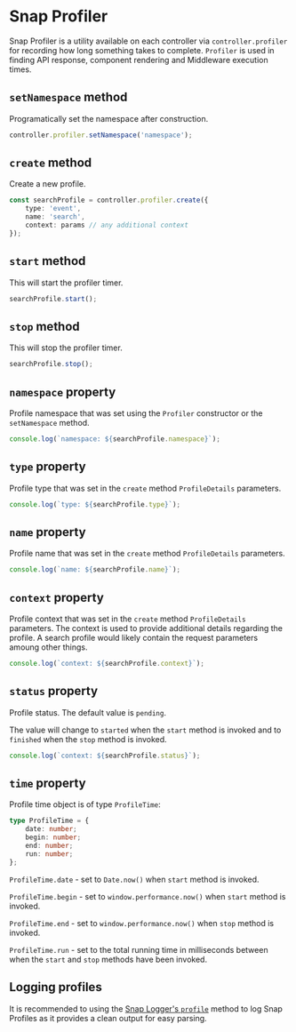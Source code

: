 # Snap Profiler


Snap Profiler is a utility available on each controller via `controller.profiler` for recording how long something takes to complete. `Profiler` is used in finding API response, component rendering and Middleware execution times.


## `setNamespace` method
Programatically set the namespace after construction.

```typescript
controller.profiler.setNamespace('namespace');
```

## `create` method
Create a new profile.

```typescript
const searchProfile = controller.profiler.create({ 
	type: 'event', 
	name: 'search', 
	context: params // any additional context
});
```

## `start` method

This will start the profiler timer.

```typescript
searchProfile.start();
```

## `stop` method
This will stop the profiler timer.

```typescript
searchProfile.stop();
```

## `namespace` property
Profile namespace that was set using the `Profiler` constructor or the `setNamespace` method.

```typescript
console.log(`namespace: ${searchProfile.namespace}`);
```

## `type` property
Profile type that was set in the `create` method `ProfileDetails` parameters.

```typescript
console.log(`type: ${searchProfile.type}`);
```

## `name` property
Profile name that was set in the `create` method `ProfileDetails` parameters.

```typescript
console.log(`name: ${searchProfile.name}`);
```

## `context` property
Profile context that was set in the `create` method `ProfileDetails` parameters. The context is used to provide additional details regarding the profile. A search profile would likely contain the request parameters amoung other things.

```typescript
console.log(`context: ${searchProfile.context}`);
```

## `status` property
Profile status. The default value is `pending`.

The value will change to `started` when the `start` method is invoked and to `finished` when the `stop` method is invoked.

```typescript
console.log(`context: ${searchProfile.status}`);
```

## `time` property
Profile time object is of type `ProfileTime`:

```typescript
type ProfileTime = {
	date: number;
	begin: number;
	end: number;
	run: number;
};
```

`ProfileTime.date` - set to `Date.now()` when `start` method is invoked.

`ProfileTime.begin` - set to `window.performance.now()` when `start` method is invoked.

`ProfileTime.end` - set to `window.performance.now()` when `stop` method is invoked.

`ProfileTime.run` - set to the total running time in milliseconds between when the `start` and `stop` methods have been invoked.


## Logging profiles
It is recommended to using the [Snap Logger's `profile`](https://searchspring.github.io/snap/reference-logger#profile-method) method to log Snap Profiles as it provides a clean output for easy parsing.
